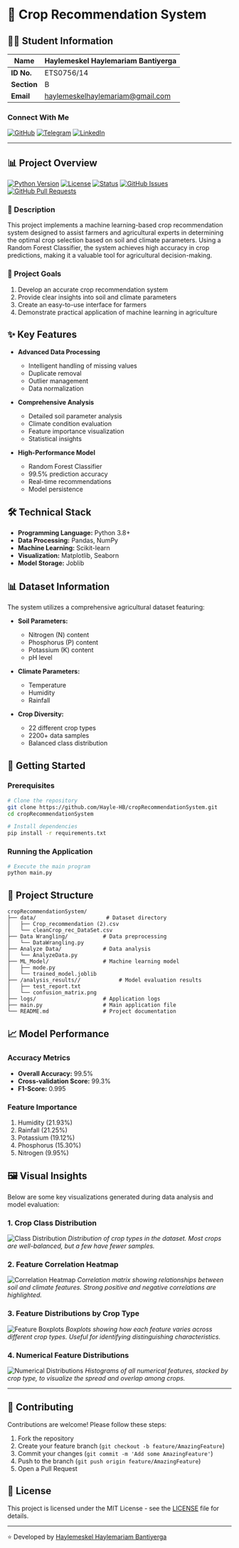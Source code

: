 # 🌱 Crop Recommendation System

## 👨‍🎓 Student Information

| **Name**    | Haylemeskel Haylemariam Bantiyerga                                          |
| ----------- | --------------------------------------------------------------------------- |
| **ID No.**  | ETS0756/14                                                                  |
| **Section** | B                                                                           |
| **Email**   | [haylemeskelhaylemariam@gmail.com](mailto:haylemeskelhaylemariam@gmail.com) |

### Connect With Me

[![GitHub](https://img.shields.io/badge/GitHub-100000?style=for-the-badge&logo=github&logoColor=white)](https://github.com/Hayle-HB)
[![Telegram](https://img.shields.io/badge/Telegram-2CA5E0?style=for-the-badge&logo=telegram&logoColor=white)](https://t.me/Hayle_HB)
[![LinkedIn](https://img.shields.io/badge/LinkedIn-0077B5?style=for-the-badge&logo=linkedin&logoColor=white)](https://www.linkedin.com/in/haylemeskel-haylemariam-b9212b298/)

---

## 📊 Project Overview

[![Python Version](https://img.shields.io/badge/python-3.8%2B-blue)](https://www.python.org/downloads/)
[![License](https://img.shields.io/badge/license-MIT-green)](https://opensource.org/licenses/MIT)
[![Status](https://img.shields.io/badge/status-active-success.svg)]()
[![GitHub Issues](https://img.shields.io/github/issues/Hayle-HB/cropRecommendationSystem)](https://github.com/Hayle-HB/cropRecommendationSystem/issues)
[![GitHub Pull Requests](https://img.shields.io/badge/PRs-welcome-brightgreen.svg)](https://github.com/Hayle-HB/cropRecommendationSystem/pulls)

### 📝 Description

This project implements a machine learning-based crop recommendation system designed to assist farmers and agricultural experts in determining the optimal crop selection based on soil and climate parameters. Using a Random Forest Classifier, the system achieves high accuracy in crop predictions, making it a valuable tool for agricultural decision-making.

### 🎯 Project Goals

1. Develop an accurate crop recommendation system
2. Provide clear insights into soil and climate parameters
3. Create an easy-to-use interface for farmers
4. Demonstrate practical application of machine learning in agriculture

## ✨ Key Features

- **Advanced Data Processing**

  - Intelligent handling of missing values
  - Duplicate removal
  - Outlier management
  - Data normalization

- **Comprehensive Analysis**

  - Detailed soil parameter analysis
  - Climate condition evaluation
  - Feature importance visualization
  - Statistical insights

- **High-Performance Model**
  - Random Forest Classifier
  - 99.5% prediction accuracy
  - Real-time recommendations
  - Model persistence

## 🛠️ Technical Stack

- **Programming Language:** Python 3.8+
- **Data Processing:** Pandas, NumPy
- **Machine Learning:** Scikit-learn
- **Visualization:** Matplotlib, Seaborn
- **Model Storage:** Joblib

## 📊 Dataset Information

The system utilizes a comprehensive agricultural dataset featuring:

- **Soil Parameters:**

  - Nitrogen (N) content
  - Phosphorus (P) content
  - Potassium (K) content
  - pH level

- **Climate Parameters:**

  - Temperature
  - Humidity
  - Rainfall

- **Crop Diversity:**
  - 22 different crop types
  - 2200+ data samples
  - Balanced class distribution

## 🚀 Getting Started

### Prerequisites

```bash
# Clone the repository
git clone https://github.com/Hayle-HB/cropRecommendationSystem.git
cd cropRecommendationSystem

# Install dependencies
pip install -r requirements.txt
```

### Running the Application

```bash
# Execute the main program
python main.py
```

## 📁 Project Structure

```
cropRecommendationSystem/
├── data/                      # Dataset directory
│   ├── Crop_recommendation (2).csv
│   └── cleanCrop_rec_DataSet.csv
├── Data Wrangling/           # Data preprocessing
│   └── DataWrangling.py
├── Analyze Data/             # Data analysis
│   └── AnalyzeData.py
├── ML_Model/                 # Machine learning model
│   ├── mode.py
│   └── trained_model.joblib
├── /analysis_results//            # Model evaluation results
│   ├── test_report.txt
│   └── confusion_matrix.png
├── logs/                     # Application logs
├── main.py                   # Main application file
└── README.md                 # Project documentation
```

## 📈 Model Performance

### Accuracy Metrics

- **Overall Accuracy:** 99.5%
- **Cross-validation Score:** 99.3%
- **F1-Score:** 0.995

### Feature Importance

1. Humidity (21.93%)
2. Rainfall (21.25%)
3. Potassium (19.12%)
4. Phosphorus (15.30%)
5. Nitrogen (9.95%)

## 🖼️ Visual Insights

Below are some key visualizations generated during data analysis and model evaluation:

### 1. Crop Class Distribution

![Class Distribution](/analysis_results//class_distribution.png)
_Distribution of crop types in the dataset. Most crops are well-balanced, but a few have fewer samples._

### 2. Feature Correlation Heatmap

![Correlation Heatmap](/analysis_results//correlation_heatmap.png)
_Correlation matrix showing relationships between soil and climate features. Strong positive and negative correlations are highlighted._

### 3. Feature Distributions by Crop Type

![Feature Boxplots](/analysis_results//feature_boxplots.png)
_Boxplots showing how each feature varies across different crop types. Useful for identifying distinguishing characteristics._

### 4. Numerical Feature Distributions

![Numerical Distributions](/analysis_results//numerical_distributions.png)
_Histograms of all numerical features, stacked by crop type, to visualize the spread and overlap among crops._

---

## 🤝 Contributing

Contributions are welcome! Please follow these steps:

1. Fork the repository
2. Create your feature branch (`git checkout -b feature/AmazingFeature`)
3. Commit your changes (`git commit -m 'Add some AmazingFeature'`)
4. Push to the branch (`git push origin feature/AmazingFeature`)
5. Open a Pull Request

## 📄 License

This project is licensed under the MIT License - see the [LICENSE](LICENSE) file for details.

---

⭐️ Developed by [Haylemeskel Haylemariam Bantiyerga](https://github.com/Hayle-HB)
